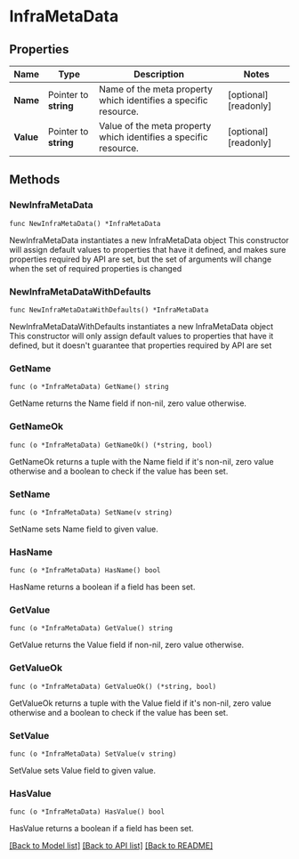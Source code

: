 # InfraMetaData

## Properties

Name | Type | Description | Notes
------------ | ------------- | ------------- | -------------
**Name** | Pointer to **string** | Name of the meta property which identifies a specific resource. | [optional] [readonly] 
**Value** | Pointer to **string** | Value of the meta property which identifies a specific resource. | [optional] [readonly] 

## Methods

### NewInfraMetaData

`func NewInfraMetaData() *InfraMetaData`

NewInfraMetaData instantiates a new InfraMetaData object
This constructor will assign default values to properties that have it defined,
and makes sure properties required by API are set, but the set of arguments
will change when the set of required properties is changed

### NewInfraMetaDataWithDefaults

`func NewInfraMetaDataWithDefaults() *InfraMetaData`

NewInfraMetaDataWithDefaults instantiates a new InfraMetaData object
This constructor will only assign default values to properties that have it defined,
but it doesn't guarantee that properties required by API are set

### GetName

`func (o *InfraMetaData) GetName() string`

GetName returns the Name field if non-nil, zero value otherwise.

### GetNameOk

`func (o *InfraMetaData) GetNameOk() (*string, bool)`

GetNameOk returns a tuple with the Name field if it's non-nil, zero value otherwise
and a boolean to check if the value has been set.

### SetName

`func (o *InfraMetaData) SetName(v string)`

SetName sets Name field to given value.

### HasName

`func (o *InfraMetaData) HasName() bool`

HasName returns a boolean if a field has been set.

### GetValue

`func (o *InfraMetaData) GetValue() string`

GetValue returns the Value field if non-nil, zero value otherwise.

### GetValueOk

`func (o *InfraMetaData) GetValueOk() (*string, bool)`

GetValueOk returns a tuple with the Value field if it's non-nil, zero value otherwise
and a boolean to check if the value has been set.

### SetValue

`func (o *InfraMetaData) SetValue(v string)`

SetValue sets Value field to given value.

### HasValue

`func (o *InfraMetaData) HasValue() bool`

HasValue returns a boolean if a field has been set.


[[Back to Model list]](../README.md#documentation-for-models) [[Back to API list]](../README.md#documentation-for-api-endpoints) [[Back to README]](../README.md)


